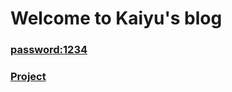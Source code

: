 # Welcome to Kaiyu's blog

### [password:1234](https://wwe.lanzoui.com/b01ic04zg "password:1234")
### [Project](https://github.com/YuTaiFan/yutaifan.github.io "Project")

